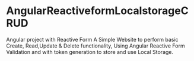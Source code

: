 # AngularReactiveformLocalstorageCRUD
Angular project with Reactive Form 
A Simple Website to perform basic Create, Read,Update & Delete functionality,
Using Angular Reactive Form Validation and with token generation to store and use Local Storage.
